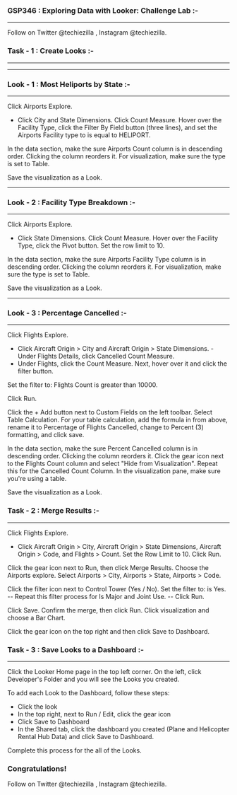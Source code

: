 ### GSP346 : Exploring Data with Looker: Challenge Lab :-

----------------------------------------------------------------------------------------------------------------------------------------------

Follow on Twitter @techiezilla , Instagram @techiezilla.


### Task - 1 : Create Looks :-
----------------------------------------------------------------------------------------------------------------------------------------------

----------------------------------------------------------------------------------------------------------------------------------------------
### Look - 1 : Most Heliports by State :-
----------------------------------------------------------------------------------------------------------------------------------------------

Click Airports Explore.
- Click City and State Dimensions. Click Count Measure. Hover over the Facility Type, click the Filter By Field button (three lines), and set the Airports Facility type to is equal to HELIPORT.

In the data section, make the sure Airports Count column is in descending order. Clicking the column reorders it. For visualization, make sure the type is set to Table.

Save the visualization as a Look.

----------------------------------------------------------------------------------------------------------------------------------------------
### Look - 2 : Facility Type Breakdown :-
----------------------------------------------------------------------------------------------------------------------------------------------

Click Airports Explore.
- Click State Dimensions. Click Count Measure. Hover over the Facility Type, click the Pivot button. Set the row limit to 10.

In the data section, make the sure Airports Facility Type column is in descending order. Clicking the column reorders it. For visualization, make sure the type is set to Table.

Save the visualization as a Look.

----------------------------------------------------------------------------------------------------------------------------------------------
### Look - 3 : Percentage Cancelled :-
----------------------------------------------------------------------------------------------------------------------------------------------

Click Flights Explore.
- Click Aircraft Origin > City and Aircraft Origin > State Dimensions. - Under Flights Details, click Cancelled Count Measure.
- Under Flights, click the Count Measure. Next, hover over it and click the filter button.

Set the filter to: Flights Count is greater than 10000.

Click Run.

Click the + Add button next to Custom Fields on the left toolbar. Select Table Calculation. For your table calculation, add the formula in from above, rename it to Percentage of Flights Cancelled, change to Percent (3) formatting, and click save.

In the data section, make the sure Percent Cancelled column is in descending order. Clicking the column reorders it. Click the gear icon next to the Flights Count column and select "Hide from Visualization". Repeat this for the Cancelled Count Column. In the visualization pane, make sure you're using a table.

Save the visualization as a Look.

### Task - 2 : Merge Results :-
----------------------------------------------------------------------------------------------------------------------------------------------

Click Flights Explore.
- Click Aircraft Origin > City, Aircraft Origin > State Dimensions, Aircraft Origin > Code, and Flights > Count. Set the Row Limit to 10. Click Run.

Click the gear icon next to Run, then click Merge Results. Choose the Airports explore. Select Airports > City, Airports > State, Airports > Code.

Click the filter icon next to Control Tower (Yes / No). Set the filter to: is Yes.
-- Repeat this filter process for Is Major and Joint Use.
-- Click Run.

Click Save. Confirm the merge, then click Run. Click visualization and choose a Bar Chart.

Click the gear icon on the top right and then click Save to Dashboard.

### Task - 3 : Save Looks to a Dashboard :-
----------------------------------------------------------------------------------------------------------------------------------------------

Click the Looker Home page in the top left corner. On the left, click Developer's Folder and you will see the Looks you created.

To add each Look to the Dashboard, follow these steps:
- Click the look
- In the top right, next to Run / Edit, click the gear icon
- Click Save to Dashboard
- In the Shared tab, click the dashboard you created (Plane and Helicopter Rental Hub Data) and click Save to Dashboard.

Complete this process for the all of the Looks.

### Congratulations!

Follow on Twitter @techiezilla , Instagram @techiezilla.
